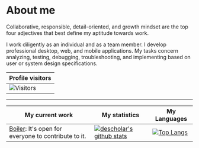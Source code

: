 # About me
Collaborative, responsible, detail-oriented, and growth mindset are the top four adjectives that best define my aptitude towards work.

I work diligently as an individual and as a team member. I develop professional desktop, web, and mobile applications. My tasks concern analyzing, testing, debugging, troubleshooting, and implementing based on user or system design specifications.

| Profile visitors |
|-|
|![Visitors](https://profile-counter.glitch.me/%7Bdescholar-ceo%7D/count.svg)

___

|My current work|My statistics|My Languages|
|-|-|-|
|[Boiler](https://github.com/descholar-ceo/boiler): It's open for everyone to contribute to it.|[![descholar's github stats](https://github-readme-stats.vercel.app/api?username=descholar-ceo&show_icons=true&theme=dark&hide_title=true)](https://github.com/descholar-ceo)|[![Top Langs](https://github-readme-stats.vercel.app/api/top-langs/?username=descholar-ceo&show_icons=true&theme=dark&layout=compact&hide_title=true)](https://github.com/descholar-ceo)
